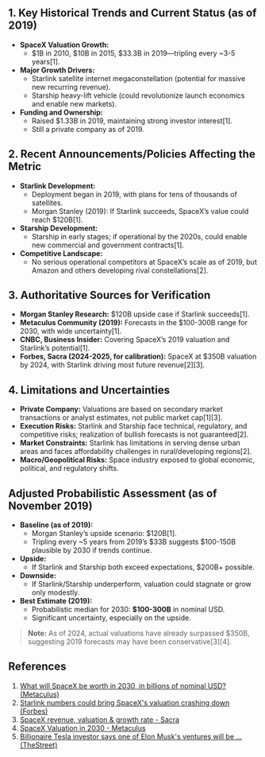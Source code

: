 ## 1. Key Historical Trends and Current Status (as of 2019)

- **SpaceX Valuation Growth:** 
  - $1B in 2010, $10B in 2015, $33.3B in 2019—tripling every ~3-5 years[1].
- **Major Growth Drivers:** 
  - Starlink satellite internet megaconstellation (potential for massive new recurring revenue).
  - Starship heavy-lift vehicle (could revolutionize launch economics and enable new markets).
- **Funding and Ownership:**
  - Raised $1.33B in 2019, maintaining strong investor interest[1].
  - Still a private company as of 2019.

## 2. Recent Announcements/Policies Affecting the Metric

- **Starlink Development:**
  - Deployment began in 2019, with plans for tens of thousands of satellites.
  - Morgan Stanley (2019): If Starlink succeeds, SpaceX’s value could reach $120B[1].
- **Starship Development:**
  - Starship in early stages; if operational by the 2020s, could enable new commercial and government contracts[1].
- **Competitive Landscape:**
  - No serious operational competitors at SpaceX’s scale as of 2019, but Amazon and others developing rival constellations[2].

## 3. Authoritative Sources for Verification

- **Morgan Stanley Research:** $120B upside case if Starlink succeeds[1].
- **Metaculus Community (2019):** Forecasts in the $100-300B range for 2030, with wide uncertainty[1].
- **CNBC, Business Insider:** Covering SpaceX’s 2019 valuation and Starlink’s potential[1].
- **Forbes, Sacra (2024-2025, for calibration):** SpaceX at $350B valuation by 2024, with Starlink driving most future revenue[2][3].

## 4. Limitations and Uncertainties

- **Private Company:** Valuations are based on secondary market transactions or analyst estimates, not public market cap[1][3].
- **Execution Risks:** Starlink and Starship face technical, regulatory, and competitive risks; realization of bullish forecasts is not guaranteed[2].
- **Market Constraints:** Starlink has limitations in serving dense urban areas and faces affordability challenges in rural/developing regions[2].
- **Macro/Geopolitical Risks:** Space industry exposed to global economic, political, and regulatory shifts.

## Adjusted Probabilistic Assessment (as of November 2019)

- **Baseline (as of 2019):** 
  - Morgan Stanley’s upside scenario: $120B[1].
  - Tripling every ~5 years from 2019’s $33B suggests $100-150B plausible by 2030 if trends continue.
- **Upside:** 
  - If Starlink and Starship both exceed expectations, $200B+ possible.
- **Downside:** 
  - If Starlink/Starship underperform, valuation could stagnate or grow only modestly.
- **Best Estimate (2019):** 
  - Probabilistic median for 2030: **$100-300B** in nominal USD.
  - Significant uncertainty, especially on the upside.

> **Note:** As of 2024, actual valuations have already surpassed $350B, suggesting 2019 forecasts may have been conservative[3][4].

## References

1. [What will SpaceX be worth in 2030, in billions of nominal USD? (Metaculus)](https://www.metaculus.com/questions/3366/spacex-valuation-in-2030/)
2. [Starlink numbers could bring SpaceX's valuation crashing down (Forbes)](https://www.forbes.com.au/news/innovation/starlink-numbers-could-bring-spacexs-valuation-crashing-down/)
3. [SpaceX revenue, valuation & growth rate - Sacra](https://sacra.com/c/spacex/)
4. [SpaceX Valuation in 2030 - Metaculus](https://www.metaculus.com/questions/4927/spacex-valuation-in-2030/)
5. [Billionaire Tesla investor says one of Elon Musk's ventures will be ... (TheStreet)](https://www.thestreet.com/technology/investor-elon-musk-market-value-600-billion-spacex-tesla)